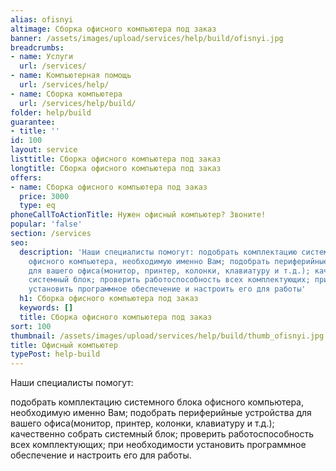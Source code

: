 ```yaml
---
alias: ofisnyi
altimage: Сборка офисного компьютера под заказ
banner: /assets/images/upload/services/help/build/ofisnyi.jpg
breadcrumbs:
- name: Услуги
  url: /services/
- name: Компьютерная помощь
  url: /services/help/
- name: Сборка компьютера
  url: /services/help/build/
folder: help/build
guarantee:
- title: ''
id: 100
layout: service
listtitle: Сборка офисного компьютера под заказ
longtitle: Сборка офисного компьютера под заказ
offers:
- name: Сборка офисного компьютера под заказ
  price: 3000
  type: eq
phoneCallToActionTitle: Нужен офисный компьютер? Звоните!
popular: 'false'
section: /services
seo:
  description: 'Наши специалисты помогут: подобрать комплектацию системного блока
    офисного компьютера, необходимую именно Вам; подобрать периферийные устройства
    для вашего офиса(монитор, принтер, колонки, клавиатуру и т.д.); качественно собрать
    системный блок; проверить работоспособность всех комплектующих; при необходимости
    установить программное обеспечение и настроить его для работы'
  h1: Сборка офисного компьютера под заказ
  keywords: []
  title: Сборка офисного компьютера под заказ
sort: 100
thumbnail: /assets/images/upload/services/help/build/thumb_ofisnyi.jpg
title: Офисный компьютер
typePost: help-build
---
```

Наши специалисты помогут:

подобрать комплектацию системного блока офисного компьютера, необходимую именно Вам;
подобрать периферийные устройства для вашего офиса(монитор, принтер, колонки, клавиатуру и т.д.);
качественно собрать системный блок; 
проверить работоспособность всех комплектующих;
при необходимости установить программное обеспечение и настроить его для работы.
